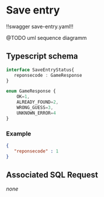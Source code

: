 # Save entry

<style>.scheme-container{display:none;}</style>

!!swagger save-entry.yaml!!


@TODO uml sequence diagramm


## Typescript schema

```ts
interface SaveEntryStatus{
   reponsecode : GameResponse
}

enum GameResponse {
    OK=1,
    ALREADY_FOUND=2,
    WRONG_GUESS=3,
    UNKNOWN_ERROR=4
}
```

### Example
```json
{
   "reponsecode" : 1
}
```

## Associated SQL Request

*none*

<!-- @TODO create sequence diagram or sth
Séquence de traitements backend particuliers :

- Une requête arrive, elle a une id de session
- La session est récupéré
- La réponse (au sens de réponse au jeu) est comparé avec ce qu’il est possible de trouver sur le jeu/carte et ce qui a déjà été trouvé. 3 cas
- la réponse est bien une nouvelle réponse :  200 OK
- la réponse a déjà été trouvé :  400 BAD REQUEST
- la réponse est fausse :  400 BAD REQUEST
- [voir comment gérer le timestamp et la triche]
- La réponse approprié est renvoyé au client -->

<!-- 
Comments :
Une énum GameResponse est à réfléchir pour déterminer les réponses possible d’erreur prévues. Cette énum pourrait prendre les valeurs suivantes : OK, ALREADY_FOUND, WRONG_GUESS, UNKNOWN_ERROR
 -->
